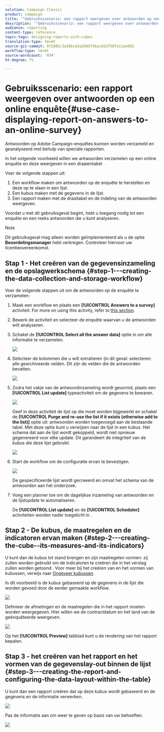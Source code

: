 ```yaml
---
solution: Campaign Classic
product: campaign
title: '"Gebruiksscenario: een rapport weergeven over antwoorden op een online enquête"'
description: '"Gebruiksscenario: een rapport weergeven over antwoorden op een online enquête"'
audience: reporting
content-type: reference
topic-tags: designing-reports-with-cubes
translation-type: tm+mt
source-git-commit: 972885c3a38bcd3a260574bacbb3f507e11ae05b
workflow-type: tm+mt
source-wordcount: '474'
ht-degree: 7%

---
```



# Gebruiksscenario: een rapport weergeven over antwoorden op een online enquête{#use-case-displaying-report-on-answers-to-an-online-survey}

Antwoorden op Adobe Campaign-enquêtes kunnen worden verzameld en geanalyseerd met behulp van speciale rapporten.

In het volgende voorbeeld willen we antwoorden verzamelen op een online enquête en deze weergeven in een draaientabel

Voer de volgende stappen uit:

1. Een workflow maken om antwoorden op de enquête te herstellen en deze op te slaan in een lijst.
1. Een kubus maken met de gegevens in de lijst.
1. Een rapport maken met de draaitabel en de indeling van de antwoorden weergeven.

Voordat u met dit gebruiksgeval begint, hebt u toegang nodig tot een enquête en een reeks antwoorden die u kunt analyseren.

>[!NOTE]
>
>Dit gebruiksgeval mag alleen worden geïmplementeerd als u de optie **Beoordelingsmanager** hebt verkregen. Controleer hiervoor uw licentieovereenkomst.

## Stap 1 - Het creëren van de gegevensinzameling en de opslagwerkschema {#step-1---creating-the-data-collection-and-storage-workflow}

Voer de volgende stappen uit om de antwoorden op de enquête te verzamelen:

1. Maak een workflow en plaats een **[!UICONTROL Answers to a survey]** activiteit. For more on using this activity, refer to [this section](../../web/using/publish--track-and-use-collected-data.md#using-the-collected-data).
1. Bewerk de activiteit en selecteer de enquête waarvan u de antwoorden wilt analyseren.
1. Schakel de **[!UICONTROL Select all the answer data]** optie in om alle informatie te verzamelen.

   ![](assets/reporting_usecase_1_01.png)

1. Selecteer de kolommen die u wilt extraheren (in dit geval: selecteren: alle gearchiveerde velden. Dit zijn de velden die de antwoorden bevatten.

   ![](assets/reporting_usecase_1_02.png)

1. Zodra het vakje van de antwoordinzameling wordt gevormd, plaats een **[!UICONTROL List update]** typeactiviteit om de gegevens te bewaren.

   ![](assets/reporting_usecase_1_04.png)

   Geef in deze activiteit de lijst op die moet worden bijgewerkt en schakel de **[!UICONTROL Purge and re-use the list if it exists (otherwise add to the list)]** optie uit: antwoorden worden toegevoegd aan de bestaande tabel. Met deze optie kunt u verwijzen naar de lijst in een kubus. Het schema dat aan de lijst wordt gekoppeld, wordt niet opnieuw gegenereerd voor elke update. Dit garandeert de integriteit van de kubus die deze lijst gebruikt.

   ![](assets/reporting_usecase_1_03.png)

1. Start de workflow om de configuratie ervan te bevestigen.

   ![](assets/reporting_usecase_1_05.png)

   De gespecificeerde lijst wordt gecreeerd en omvat het schema van de antwoorden aan het onderzoek.

1. Voeg een planner toe om de dagelijkse inzameling van antwoorden en de lijstupdate te automatiseren.

   De **[!UICONTROL List update]** en de **[!UICONTROL Scheduler]** activiteiten worden nader toegelicht in .

## Stap 2 - De kubus, de maatregelen en de indicatoren ervan maken {#step-2---creating-the-cube--its-measures-and-its-indicators}

U kunt dan de kubus tot stand brengen en zijn maatregelen vormen: zij zullen worden gebruikt om de indicatoren te creëren die in het verslag zullen worden getoond . Voor meer bij het creëren van en het vormen van kubussen, verwijs naar [Ongeveer kubussen](../../reporting/using/about-cubes.md).

In dit voorbeeld is de kubus gebaseerd op de gegevens in de lijst die worden gevoed door de eerder gemaakte workflow.

![](assets/reporting_usecase_2_01.png)

Definieer de afmetingen en de maatregelen die in het rapport moeten worden weergegeven. Hier willen we de contractdatum en het land van de geënquêteerde weergeven.

![](assets/reporting_usecase_2_02.png)

Op het **[!UICONTROL Preview]** tabblad kunt u de rendering van het rapport bepalen.

## Stap 3 - het creëren van het rapport en het vormen van de gegevenslay-out binnen de lijst {#step-3---creating-the-report-and-configuring-the-data-layout-within-the-table}

U kunt dan een rapport creëren dat op deze kubus wordt gebaseerd en de gegevens en de informatie verwerken.

![](assets/reporting_usecase_3_01.png)

Pas de informatie aan om weer te geven op basis van uw behoeften.

![](assets/reporting_usecase_3_02.png)

